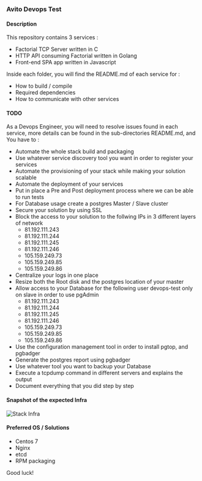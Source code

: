 ### Avito Devops Test

#### Description
This repository contains 3 services :
* Factorial TCP Server written in C
* HTTP API consuming Factorial written in Golang
* Front-end SPA app written in Javascript

Inside each folder, you will find the README.md of each service for :
* How to build / compile
* Required dependencies
* How to communicate with other services


#### TODO
As a Devops Engineer, you will need to resolve issues found in each service, more details can be found in the sub-directories README.md, and You have to :

* Automate the whole stack build and packaging
* Use whatever service discovery tool you want in order to register your services
* Automate the provisioning of your stack while making your solution scalable 
* Automate the deployment of your services
* Put in place a Pre and Post deployment process where we can be able to run tests 
* For Database usage create a postgres Master / Slave cluster
* Secure your solution by using SSL 
* Block the access to your solution to the follwing IPs in 3 different layers of network 
  - 81.192.111.243
  - 81.192.111.244
  - 81.192.111.245
  - 81.192.111.246
  - 105.159.249.73
  - 105.159.249.85
  - 105.159.249.86
* Centralize your logs in one place
* Resize both the Root disk and the postgres location of your master
* Allow access to your Database for the following user devops-test only on slave in order to use pgAdmin
  - 81.192.111.243
  - 81.192.111.244
  - 81.192.111.245
  - 81.192.111.246
  - 105.159.249.73
  - 105.159.249.85
  - 105.159.249.86
* Use the configuration management tool in order to install pgtop, and pgbadger
* Generate the postgres report using pgbadger
* Use whatever tool you want to backup your Database
* Execute a tcpdump command in different servers and explains the output
* Document everything that you did step by step

#### Snapshot of the expected Infra
![Stack Infra](https://raw.githubusercontent.com/AvitoMa/devops-test/master/lifecycle.png)

#### Preferred OS / Solutions
* Centos 7
* Nginx
* etcd
* RPM packaging


Good luck!
